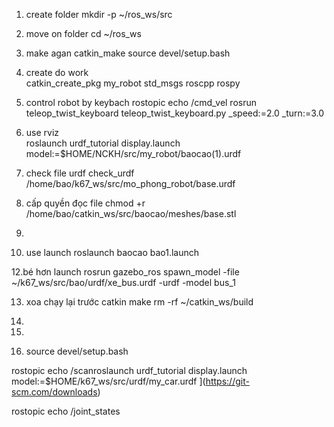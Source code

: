  1. create folder
mkdir -p ~/ros_ws/src

 2. move on folder 
cd ~/ros_ws

 3. make agan catkin_make
 source devel/setup.bash
 
 4. create do work  
 catkin_create_pkg my_robot std_msgs roscpp rospy

 6. control robot by keybach
 rostopic echo /cmd_vel
 rosrun teleop_twist_keyboard teleop_twist_keyboard.py _speed:=2.0 _turn:=3.0
 
 7. use rviz  
roslaunch urdf_tutorial display.launch model:=$HOME/NCKH/src/my_robot/baocao\(1\).urdf
 
 8. check file urdf 
 check_urdf /home/bao/k67_ws/src/mo_phong_robot/base.urdf

 9. cấp quyền đọc file 
 chmod +r /home/bao/catkin_ws/src/baocao/meshes/base.stl
 10.
 
 11. use launch 
 roslaunch baocao bao1.launch 
 
 12.bé hơn launch 
 rosrun gazebo_ros spawn_model -file ~/k67_ws/src/bao/urdf/xe_bus.urdf -urdf -model bus_1
 
 13. xoa chạy lại trước catkin make 
 rm -rf ~/catkin_ws/build

 14.
 

 15.
 
 16. source devel/setup.bash


rostopic echo /scanroslaunch urdf_tutorial display.launch model:=$HOME/k67_ws/src/urdf/my_car.urdf
](https://git-scm.com/downloads)

rostopic echo /joint_states



